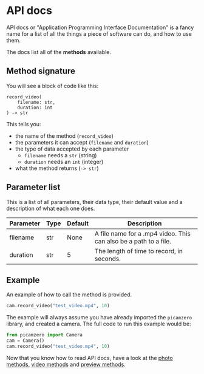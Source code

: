 # API docs

API docs or "Application Programming Interface Documentation" is a fancy name for a list of all the things a piece of software can do, and how to use them.

The docs list all of the **methods** available.


## Method signature

You will see a block of code like this:

```
record_video(
    filename: str,
    duration: int
) -> str
```

This tells you:

- the name of the method (`record_video`)
- the parameters it can accept (`filename` and `duration`)
- the type of data accepted by each parameter
    - `filename` needs a `str` (string)
    - `duration` needs an `int` (integer)
- what the method returns (`-> str`)

## Parameter list
This is a list of all parameters, their data type, their default value and a description of what each one does.

| Parameter   | Type    | Default  | Description |
| ----------- | ------- | -------- | ----------- |
| filename    | str     | None     | A file name for a .mp4 video. This can also be a path to a file. |
| duration    | str     | 5        | The length of time to record, in seconds. |

## Example

An example of how to call the method is provided.

```python
cam.record_video("test_video.mp4", 10)
```

The example will always assume you have already imported the `picamzero` library, and created a camera. The full code to run this example would be:

```python
from picamzero import Camera
cam = Camera()
cam.record_video("test_video.mp4", 10)
```

Now that you know how to read API docs, have a look at the [photo methods](photo_methods.md), [video methods](video_methods.md) and [preview methods](preview_methods.md).